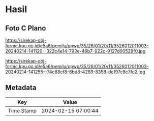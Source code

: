 # Hasil

## Foto C Plano

https://sirekap-obj-formc.kpu.go.id/e5a6/pemilu/ppwp/35/26/01/20/11/3526012011003-20240214-141120--322c4e14-793e-46b7-922c-9127d00529f0.jpg

https://sirekap-obj-formc.kpu.go.id/e5a6/pemilu/ppwp/35/26/01/20/11/3526012011003-20240214-141255--74c88cf8-6bd8-4289-8358-def97c8c7fe2.jpg


## Metadata

| Key        | Value               |
| ---------- | ------------------- |
| Time Stamp | 2024-02-15 07:00:44 |




